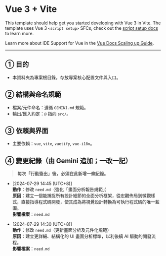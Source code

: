 # Vue 3 + Vite

This template should help get you started developing with Vue 3 in Vite. The template uses Vue 3 `<script setup>` SFCs, check out the [script setup docs](https://v3.vuejs.org/api/sfc-script-setup.html#sfc-script-setup) to learn more.

Learn more about IDE Support for Vue in the [Vue Docs Scaling up Guide](https://vuejs.org/guide/scaling-up/tooling.html#ide-support).

---
## ① 目的
- 本資料夾為專案根目錄，存放專案核心配置文件與入口。

## ② 結構與命名規範
- 檔案/元件命名：遵循 `GEMINI.md` 規範。
- 輸出/匯入約定：`@` 指向 `src/`。

## ③ 依賴與界面
- 主要依賴：`vue`, `vite`, `vuetify`, `vue-i18n`。

## ④ 變更紀錄（由 Gemini 追加；一改一記）
> **每次「行動簽出」後，必須在此新增一條紀錄。**

- [2024-07-29 14:45 (UTC+8)]  
  **動作**：修改 `need.md`（強化「畫面分析報告規範」）  
  **原因**：建立一個能捕捉所有設計細節的全面分析框架，從宏觀佈局到微觀樣式，直接指導程式碼開發，使其成為將視覺設計轉換為可執行程式碼的唯一藍圖。  
  **影響檔案**：`need.md`

- [2024-07-29 14:30 (UTC+8)]  
  **動作**：修改 `need.md`（更新畫面分析及元件化規範）  
  **原因**：建立更詳細、結構化的 UI 畫面分析標準，以利後續 AI 驅動的開發流程。  
  **影響檔案**：`need.md`  

